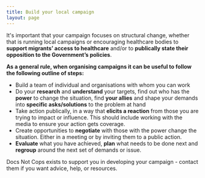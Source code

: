 ```yaml
---
title: Build your local campaign
layout: page
---
```


It's important that your campaign focuses on structural change, whether that is running local campaigns or encouraging healthcare bodies to **support migrants’ access to healthcare** and/or to **publically state their opposition to the Government’s policies**.

**As a general rule, when organising campaigns it can be useful to follow the following outline of steps:**

 * Build a team of individual and organisations with whom you can work
 * Do your **research** and **understand** your targets, find out who has the **power** to change the situation, find **your allies** and shape your demands into **specific asks/solutions** to the problem at hand
 * Take action publically, in a way that **elicits a reaction** from those you are trying to impact or influence. This should include working with the media to ensure your action gets coverage.
 * Create opportunities to **negotiate** with those with the power change the situation. Either in a meeting or by inviting them to a public action.
 * **Evaluate** what you have achieved, **plan** what needs to be done next and **regroup** around the next set of demands or issue.

Docs Not Cops exists to support you in developing your campaign - contact them if you want advice, help, or resources.
